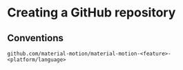 # Creating a GitHub repository

## Conventions

    github.com/material-motion/material-motion-<feature>-<platform/language>
